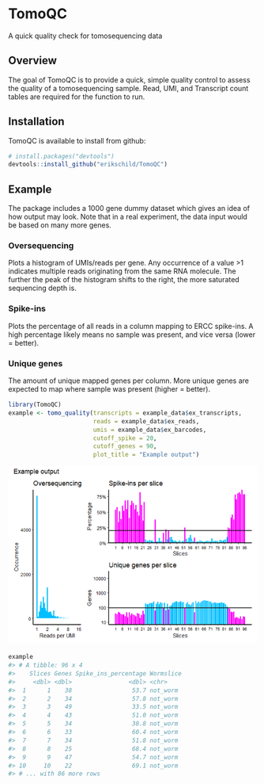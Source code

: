 
# TomoQC

A quick quality check for tomosequencing data

## Overview

The goal of TomoQC is to provide a quick, simple quality control to
assess the quality of a tomosequencing sample. Read, UMI, and Transcript
count tables are required for the function to run.

## Installation

TomoQC is available to install from github:

``` r
# install.packages("devtools")
devtools::install_github("erikschild/TomoQC")
```

## Example

The package includes a 1000 gene dummy dataset which gives an idea of
how output may look. Note that in a real experiment, the data input
would be based on many more genes.

### Oversequencing

Plots a histogram of UMIs/reads per gene. Any occurrence of a value \>1
indicates multiple reads originating from the same RNA molecule. The
further the peak of the histogram shifts to the right, the more
saturated sequencing depth is.

### Spike-ins

Plots the percentage of all reads in a column mapping to ERCC spike-ins.
A high percentage likely means no sample was present, and vice versa
(lower = better).

### Unique genes

The amount of unique mapped genes per column. More unique genes are
expected to map where sample was present (higher = better).

``` r
library(TomoQC)
example <- tomo_quality(transcripts = example_data$ex_transcripts,
                        reads = example_data$ex_reads,
                        umis = example_data$ex_barcodes,
                        cutoff_spike = 20,
                        cutoff_genes = 90,
                        plot_title = "Example output")
```

![](man/figures/README-example-1.png)<!-- -->

``` r
example
#> # A tibble: 96 x 4
#>    Slices Genes Spike_ins_percentage Wormslice
#>     <dbl> <dbl>                <dbl> <chr>    
#>  1      1    38                 53.7 not_worm 
#>  2      2    34                 57.8 not_worm 
#>  3      3    49                 33.5 not_worm 
#>  4      4    43                 51.0 not_worm 
#>  5      5    34                 38.8 not_worm 
#>  6      6    33                 60.4 not_worm 
#>  7      7    34                 51.8 not_worm 
#>  8      8    25                 68.4 not_worm 
#>  9      9    47                 54.7 not_worm 
#> 10     10    22                 69.1 not_worm 
#> # ... with 86 more rows
```
